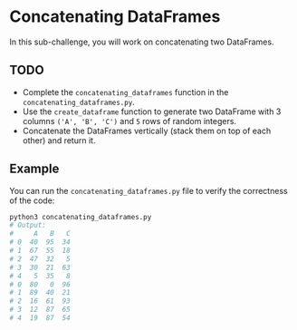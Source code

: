 # Concatenating DataFrames

In this sub-challenge, you will work on concatenating two DataFrames.

## TODO

- Complete the `concatenating_dataframes` function in the `concatenating_dataframes.py`.
- Use the `create_dataframe` function to generate two DataFrame with 3 columns `('A', 'B', 'C')` and `5` rows of random integers.
- Concatenate the DataFrames vertically (stack them on top of each other) and return it.

## Example

You can run the `concatenating_dataframes.py` file to verify the correctness of the code:

```zsh
python3 concatenating_dataframes.py
# Output:
#     A   B   C
# 0  40  95  34
# 1  67  55  18
# 2  47  32   5
# 3  30  21  63
# 4   5  35   8
# 0  80   0  96
# 1  89  40  21
# 2  16  61  93
# 3  12  87  65
# 4  19  87  54
```
